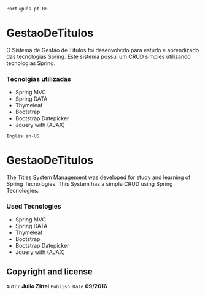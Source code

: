 ﻿`Português pt-BR`
# GestaoDeTitulos
O Sistema de Gestão de Titulos foi desenvolvido para estudo e aprendizado das tecnologias Spring. Este sistema possui um CRUD simples utilizando tecnologias Spring.

### Tecnolgias utilizadas
- Spring MVC
- Spring DATA
- Thymeleaf
- Bootstrap
- Bootstrap Datepicker
- Jquery with (AJAX)

`Inglês en-US`
# GestaoDeTitulos
The Titles System Management  was developed for study and learning of Spring Tecnologies. This System has a simple CRUD using Spring Tecnologies.

### Used Tecnologies
- Spring MVC
- Spring DATA
- Thymeleaf
- Bootstrap
- Bootstrap Datepicker
- Jquery with (AJAX)


## Copyright and license

`Autor` **Julio Zittei**
`Publish Date` **09/2016**

